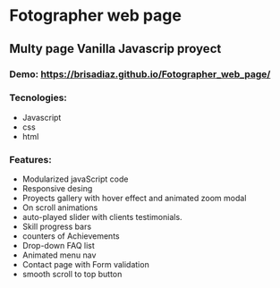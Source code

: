 # Fotographer web page
## Multy page Vanilla Javascrip proyect
### Demo:  https://brisadiaz.github.io/Fotographer_web_page/  

### Tecnologies:
+ Javascript  
+ css  
+ html  

### Features:
+ Modularized javaScript code  
+ Responsive desing  
+ Proyects gallery with hover effect and animated zoom modal  
+ On scroll animations  
+ auto-played slider with clients testimonials.
+ Skill progress bars  
+ counters of Achievements 
+ Drop-down FAQ list  
+ Animated menu nav  
+ Contact page with Form validation  
+ smooth scroll to top button
